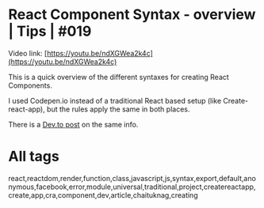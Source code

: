 # React Component Syntax - overview | Tips | #019

Video link: [https://youtu.be/ndXGWea2k4c](https://youtu.be/ndXGWea2k4c)

This is a quick overview of the different syntaxes for creating React Components.

I used Codepen.io instead of a traditional React based setup (like Create-react-app), but the rules apply the same in both places.

There is a [Dev.to post](https://dev.to/chaituknag/creating-react-components-different-syntaxes-55o2) on the same info.

# All tags

react,reactdom,render,function,class,javascript,js,syntax,export,default,anonymous,facebook,error,module,universal,traditional,project,createreactapp,create,app,cra,component,dev,article,chaituknag,creating
